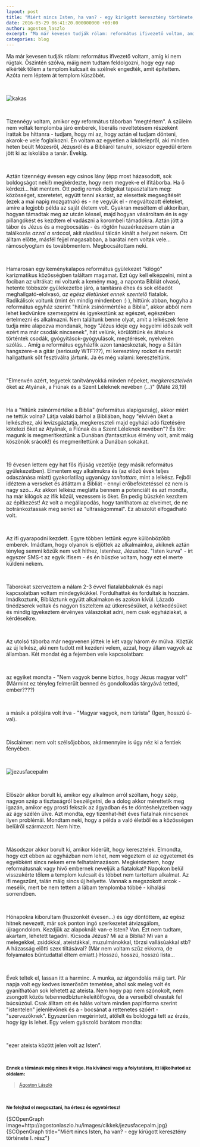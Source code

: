 ```yaml
---
layout: post
title: "Miért nincs Isten, ha van? - egy kirúgott keresztény története, I. rész"
date: 2016-05-29 06:41:20.000000000 +00:00
author: agoston_laszlo
excerpt: "Ma már kevesen tudják rólam: református ifivezető voltam, amíg ki nem rúgtak. Őszintén szólva, máig nem tudtam feldolgozni, hogy egy nap elkérték tőlem a templom kulcsait és szélnek engedték, amit építettem. Azóta nem léptem át templom küszöbét."
categories: blog
---
```


<p>Ma már kevesen tudják rólam: református ifivezető voltam, amíg ki nem rúgtak. Őszintén szólva, máig nem tudtam feldolgozni, hogy egy nap elkérték tőlem a templom kulcsait és szélnek engedték, amit építettem. Azóta nem léptem át templom küszöbét.</p>
<p>&nbsp;</p>
<p><img src="http://agostonlaszlo.hu/images/cikkek/kakas.JPG" alt="kakas" /></p>
<p>&nbsp;</p>
<p>Tizennégy voltam, amikor egy református táborban "megtértem". A szüleim nem voltak templomba járó emberek, liberális neveltetésem részeként irattak be hittanra - tudjam, hogy mi az, hogy aztán el tudjam dönteni, akarok-e vele foglalkozni. Én voltam az egyetlen a lakótelepről, aki minden héten beült Mózesről, Jézusról és a Bibliáról tanulni, sokszor egyedül értem jött ki az iskolába a tanár. Évekig.</p>
<p>&nbsp;</p>
<p>Aztán tizennégy évesen egy csinos lány (épp most házasodott, sok boldogságot neki!) megkérdezte, hogy nem megyek-e el ifitáborba. Ha ő kérdezi... hát mentem. Ott pedig remek dolgokat tapasztaltam meg: közösséget, szeretetet, együtt tenni akarást, az elesettek megsegítését (ezek a mai napig mozgatnak) és - ne vegyük el - megváltozott életeket, amire a legjobb példa az saját életem volt. Gyakran meséltem el akkoriban, hogyan támadtak meg az utcán késsel, majd hogyan vásároltam én is egy pillangókést és kezdtem el vadászni a korombeli támadókra. Aztán jött a tábor és Jézus és a megbocsátás - és rögtön hazaérkezésem után a találkozás <em>azzal a sráccal</em>, akit ráadásul tálcán kínált a helyzet nekem. Ott álltam előtte, másfél fejjel magasabban, a barátai nem voltak vele... rámosolyogtam és továbbmentem. Megbocsátottam neki.</p>
<p>&nbsp;</p>
<p>Hamarosan egy keménykalapos református gyülekezet "kilógó" karizmatikus közösségben találtam magamat. Ezt úgy kell elképzelni, mint a fociban az ultrákat: mi voltunk a kemény mag, a naponta Bibliát olvasó, hetente többször gyülekezetbe járó, a tanításra éhes és sok előadót meghallgató-elolvasó, <em>az egész életünket ennek szentelő</em> fiatalok. Radikálisok voltunk (mint én mindig mindenben :) ), hittünk abban, hogyha a református egyház szerint "hitünk zsinórmértéke a Biblia", akkor abból nem lehet kedvünkre szemezgetni és igyekeztünk az egészet, egészében értelmezni és alkalmazni. Nem találtunk benne olyat, amit a lelkészek fene tudja mire alapozva mondanak, hogy "Jézus ideje egy kegyelmi időszak volt ezért ma már csodák nincsenek", hát velünk, körülöttünk és általunk történtek csodák, gyógyítások-gyógyulások, megtérések, nyelveken szólás... Amíg a református egyházfik azon tanácskoztak, hogy a Sátán hangszere-e a gitár (seriously WTF???), mi keresztény rockot és metált hallgattunk sőt fesztiválra jártunk. Ja és még valami: kereszteltünk.</p>
<p>&nbsp;</p>
<p>"Elmenvén azért, tegyetek tanítványokká minden népeket, <em><span>megkeresztelvén</span></em> õket az Atyának, a Fiúnak és a Szent Léleknek nevében (...)" (Máté 28,19)</p>
<p>&nbsp;</p>
<p>Ha a "hitünk zsinórmértéke a Biblia" (református alapigazság), akkor miért ne tettük volna? Látja valaki bárhol a Bibliában, hogy "elvívén őket a lelkészhez, aki levizsgáztatja, megkereszteli majd egyházi adó fizetésére kötelezi őket az Atyának, a Fiúnak és a Szent Léleknek nevében"? És lőn: magunk is megmerítkeztünk a Dunában (fantasztikus élmény volt, amit máig köszönök srácok!) és megmerítettünk a Dunában sokakat.</p>
<p>&nbsp;</p>
<p>19 évesen lettem egy hat fős ifjúság vezetője (egy másik református gyülekezetben). Elmentem egy alkalmukra és (az előző évek teljes odaszánása miatt) gyakorlatilag ugyanúgy<em> tanítottam</em>, mint a lelkész. Fejből idéztem a verseket és átláttam a Bibliát - ennyi erőbefektetéssel ez nem is nagy szó... Az akkori lelkész meglátta bennem a potenciált és azt mondta, ha már kilógok az ifik közül, vezessem is őket. Én pedig büszkén kezdtem az építkezést! Az volt a megállapodás, hogy taníthatom az elveimet, de ne botránkoztassak meg senkit az "ultraságommal". Ez abszolút elfogadható volt.</p>
<p>&nbsp;</p>
<p>Az ifi gyarapodni kezdett. Egyre többen lettünk egyre különbözőbb emberek. Imádtam, hogy olyanok is eljöttek az alkalmainkra, akiknek aztán tényleg semmi közük nem volt hithez, Istenhez, Jézushoz. "Isten kurva" - írt egyszer SMS-t az egyik ifisem - és én büszke voltam, hogy ezt el merte küldeni nekem.&nbsp;</p>
<p>&nbsp;</p>
<p>Táborokat szerveztem a nálam 2-3 évvel fiatalabbaknak és napi kapcsolatban voltam mindegyikükkel. Fordulhattak és fordultak is hozzám. Imádkoztunk, Bibliáztunk együtt alkalmakon és azokon kívül. Lázadó tinédzserek voltak és nagyon tiszteltem az útkeresésüket, a kétkedésüket és mindig igyekeztem érvényes válaszokat adni, nem csak egyháziakat, a kérdéseikre.</p>
<p>&nbsp;</p>
<p>Az utolsó táborba már negyvenen jöttek le két vagy három év múlva. Köztük az új lelkész, aki nem tudott mit kezdeni velem, azzal, hogy állam vagyok az államban. Két mondat ég a fejemben vele kapcsolatban:</p>
<p>&nbsp;</p>
<p>az egyiket mondta - "Nem vagyok benne biztos, hogy Jézus magyar volt" (Mármint ez tényleg felmerült benned és gondolkodás tárgyává tetted, ember????)</p>
<p>&nbsp;</p>
<p>a másik a pólójára volt írva - "Magyar vagyok, nem túrista" (Igen, hosszú ú-val).</p>
<p>&nbsp;</p>
<p>Disclaimer: nem volt szélsőjobbos, akármennyire is úgy néz ki a fentiek fényében.</p>
<p>&nbsp;</p>
<p><img src="http://agostonlaszlo.hu/images/cikkek/jezusfacepalm.jpg" alt="jezusfacepalm" /></p>
<p>&nbsp;</p>
<p>Először akkor borult ki, amikor egy alkalmon arról szóltam, hogy szép, nagyon szép a tisztaságról beszélgetni, de a dolog akkor mérettetik meg igazán, amikor egy prosti fekszik az ágyadban és te döntéshelyzetben vagy az ágy szélén ülve. Azt mondta, egy tizenhat-hét éves fiatalnak nincsenek ilyen problémái. Mondtam neki, hogy a példa a való életből és a közösségen belülről származott. Nem hitte.</p>
<p>&nbsp;</p>
<p>Másodszor akkor borult ki, amikor kiderült, hogy keresztelek. Elmondta, hogy ezt ebben az egyházban nem lehet, nem végeztem el az egyetemet és egyébként sincs nekem erre felhatalmazásom. Megkérdeztem, hogy reformátusnak vagy hívő embernek neveljük a fiatalokat? Napokon belül visszakérte tőlem a templom kulcsait és többet nem tartottam alkalmat. Az ifi megszűnt, talán máig sincs új helyette. Vannak a megszokott arcok - mesélik, mert be nem tettem a lábam templomba többé - kihalási sorrendben.</p>
<p>&nbsp;</p>
<p>Hónapokra kiborultam (huszonkét&nbsp;évesen...) és úgy döntöttem, az egész hitnek nevezett, már sok ponton ingó szerkezetet átvizsgálom, újragondolom. Kezdjük az alapoknál: van-e Isten? Van. Ezt nem tudtam, akartam, lehetett tagadni. Kicsoda Jézus? Mi az a Biblia? Mi van a melegekkel, zsidókkal, ateistákkal, muzulmánokkal, törzsi vallásúakkal stb? A házasság előtti szex tiltásával? (Már nem voltam szűz ekkorra, de folyamatos bűntudattal éltem emiatt.) Hosszú, hosszú, hosszú lista...&nbsp;</p>
<p>&nbsp;</p>
<p>Évek teltek el, lassan itt a harminc. A munka, az átgondolás máig tart. Pár napja volt egy kedves ismerősöm temetése, ahol sok meleg volt és gyaníthatóan sok lehetett az ateista. Nem hogy pap nem szónokolt, nem zsongott közös tebennedbíztunkeleitőlfogva, de a verseiből olvastak fel búcsúzóul. Csak álltam ott és hálás voltam minden papírforma szerint "istentelen" jelenlévőnek és a - bocsánat a rettenetes szóért - "szervezőknek". Egyszerűen megérintett, átölelt és boldoggá tett az érzés, hogy így is lehet. Egy velem gyászoló barátom mondta:</p>
<p>&nbsp;</p>
<p>"ezer ateista között jelen volt az Isten".</p>
<p>&nbsp;&nbsp;</p>
<p><strong style="font-size: 12.16px; line-height: 15.808px;">Ennek a témának még nincs it vége. Ha kíváncsi vagy a folytatásra, itt lájkolhatod az oldalam:</strong></p>
<div class="fb-page" style="font-size: 12.16px; line-height: 15.808px;" data-href="https://www.facebook.com/agostonlaszloartist" data-width="250" data-height="100" data-small-header="false" data-adapt-container-width="false" data-hide-cover="true" data-show-facepile="false">
<div class="fb-xfbml-parse-ignore">
<blockquote cite="https://www.facebook.com/agostonlaszloartist"><a href="https://www.facebook.com/agostonlaszloartist">Ágoston László</a></blockquote>
</div>
</div>
<p>&nbsp;</p>
<p style="font-size: 12.16px; line-height: 15.808px;"><strong>Ne felejtsd el megosztani, ha értesz és egyetértesz!</strong></p>
<p>{SCOpenGraph image=http://agostonlaszlo.hu/images/cikkek/jezusfacepalm.jpg} {SCOpenGraph title="Miért nincs Isten, ha van? - egy kirúgott keresztény története I. rész"}</p>
